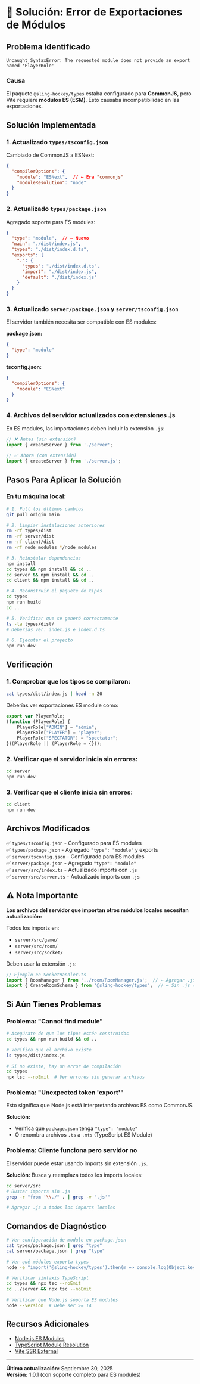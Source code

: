 # 🔧 Solución: Error de Exportaciones de Módulos

## Problema Identificado

```
Uncaught SyntaxError: The requested module does not provide an export named 'PlayerRole'
```

### Causa

El paquete `@sling-hockey/types` estaba configurado para **CommonJS**, pero Vite requiere **módulos ES (ESM)**. Esto causaba incompatibilidad en las exportaciones.

## Solución Implementada

### 1. **Actualizado `types/tsconfig.json`**

Cambiado de CommonJS a ESNext:

```json
{
  "compilerOptions": {
    "module": "ESNext",  // ← Era "commonjs"
    "moduleResolution": "node"
  }
}
```

### 2. **Actualizado `types/package.json`**

Agregado soporte para ES modules:

```json
{
  "type": "module",  // ← Nuevo
  "main": "./dist/index.js",
  "types": "./dist/index.d.ts",
  "exports": {
    ".": {
      "types": "./dist/index.d.ts",
      "import": "./dist/index.js",
      "default": "./dist/index.js"
    }
  }
}
```

### 3. **Actualizado `server/package.json` y `server/tsconfig.json`**

El servidor también necesita ser compatible con ES modules:

**package.json:**
```json
{
  "type": "module"
}
```

**tsconfig.json:**
```json
{
  "compilerOptions": {
    "module": "ESNext"
  }
}
```

### 4. **Archivos del servidor actualizados con extensiones .js**

En ES modules, las importaciones deben incluir la extensión `.js`:

```typescript
// ❌ Antes (sin extensión)
import { createServer } from './server';

// ✅ Ahora (con extensión)
import { createServer } from './server.js';
```

## Pasos Para Aplicar la Solución

### En tu máquina local:

```bash
# 1. Pull los últimos cambios
git pull origin main

# 2. Limpiar instalaciones anteriores
rm -rf types/dist
rm -rf server/dist
rm -rf client/dist
rm -rf node_modules */node_modules

# 3. Reinstalar dependencias
npm install
cd types && npm install && cd ..
cd server && npm install && cd ..
cd client && npm install && cd ..

# 4. Reconstruir el paquete de tipos
cd types
npm run build
cd ..

# 5. Verificar que se generó correctamente
ls -la types/dist/
# Deberías ver: index.js e index.d.ts

# 6. Ejecutar el proyecto
npm run dev
```

## Verificación

### 1. Comprobar que los tipos se compilaron:

```bash
cat types/dist/index.js | head -n 20
```

Deberías ver exportaciones ES module como:
```javascript
export var PlayerRole;
(function (PlayerRole) {
    PlayerRole["ADMIN"] = "admin";
    PlayerRole["PLAYER"] = "player";
    PlayerRole["SPECTATOR"] = "spectator";
})(PlayerRole || (PlayerRole = {}));
```

### 2. Verificar que el servidor inicia sin errores:

```bash
cd server
npm run dev
```

### 3. Verificar que el cliente inicia sin errores:

```bash
cd client
npm run dev
```

## Archivos Modificados

✅ `types/tsconfig.json` - Configurado para ES modules  
✅ `types/package.json` - Agregado `"type": "module"` y exports  
✅ `server/tsconfig.json` - Configurado para ES modules  
✅ `server/package.json` - Agregado `"type": "module"`  
✅ `server/src/index.ts` - Actualizado imports con `.js`  
✅ `server/src/server.ts` - Actualizado imports con `.js`  

## ⚠️ Nota Importante

**Los archivos del servidor que importan otros módulos locales necesitan actualización:**

Todos los imports en:
- `server/src/game/` 
- `server/src/room/`
- `server/src/socket/`

Deben usar la extensión `.js`:

```typescript
// Ejemplo en SocketHandler.ts
import { RoomManager } from '../room/RoomManager.js';  // ← Agregar .js
import { CreateRoomSchema } from '@sling-hockey/types';  // ← Sin .js (es paquete npm)
```

## Si Aún Tienes Problemas

### Problema: "Cannot find module"

```bash
# Asegúrate de que los tipos estén construidos
cd types && npm run build && cd ..

# Verifica que el archivo existe
ls types/dist/index.js

# Si no existe, hay un error de compilación
cd types
npx tsc --noEmit  # Ver errores sin generar archivos
```

### Problema: "Unexpected token 'export'"

Esto significa que Node.js está interpretando archivos ES como CommonJS.

**Solución:**
- Verifica que `package.json` tenga `"type": "module"`
- O renombra archivos `.ts` a `.mts` (TypeScript ES Module)

### Problema: Cliente funciona pero servidor no

El servidor puede estar usando imports sin extensión `.js`.

**Solución:**
Busca y reemplaza todos los imports locales:

```bash
cd server/src
# Buscar imports sin .js
grep -r "from '\\./" . | grep -v ".js'"

# Agregar .js a todos los imports locales
```

## Comandos de Diagnóstico

```bash
# Ver configuración de module en package.json
cat types/package.json | grep "type"
cat server/package.json | grep "type"

# Ver qué módulos exporta types
node -e "import('@sling-hockey/types').then(m => console.log(Object.keys(m)))"

# Verificar sintaxis TypeScript
cd types && npx tsc --noEmit
cd ../server && npx tsc --noEmit

# Verificar que Node.js soporta ES modules
node --version  # Debe ser >= 14
```

## Recursos Adicionales

- [Node.js ES Modules](https://nodejs.org/api/esm.html)
- [TypeScript Module Resolution](https://www.typescriptlang.org/docs/handbook/module-resolution.html)
- [Vite SSR External](https://vitejs.dev/guide/ssr.html#ssr-externals)

---

**Última actualización:** Septiembre 30, 2025  
**Versión:** 1.0.1 (con soporte completo para ES modules)
